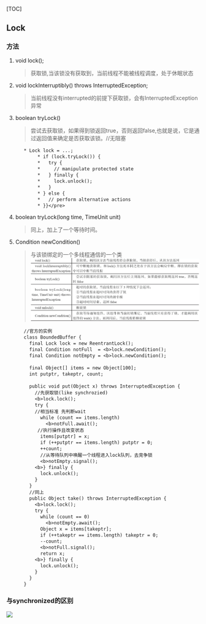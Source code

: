 [TOC]
## Lock
### 方法
1. void lock();
    >获取锁,当该锁没有获取到，当前线程不能被线程调度，处于休眠状态
2. void lockInterruptibly() throws InterruptedException;
    >当前线程没有interrupted的前提下获取锁，会有InterruptedException异常
3. boolean tryLock()
    >尝试去获取锁，如果得到锁返回true，否则返回false,也就是说，它是通过返回值来确定是否获取该锁。//无阻塞
    ```
       * Lock lock = ...;
            * if (lock.tryLock()) {
            *   try {
            *     // manipulate protected state
            *   } finally {
            *     lock.unlock();
            *   }
            * } else {
            *   // perform alternative actions
            * }}</pre>
    ```
4. boolean tryLock(long time, TimeUnit unit) 
   >同上，加上了一个等待时间。
5. Condition newCondition()
   > 与该锁绑定的一个多线程通信的一个类
   ![](md_img/lock-method.png)
   
   ```
      //官方的实例
      class BoundedBuffer {
        final Lock lock = new ReentrantLock();
        final Condition notFull  = <b>lock.newCondition(); 
        final Condition notEmpty = <b>lock.newCondition(); 
     
        final Object[] items = new Object[100];
        int putptr, takeptr, count;
     
        public void put(Object x) throws InterruptedException {
          //先获取锁(like synchrozied)
          <b>lock.lock();
          try {
          //相当标准 先判断wait
            while (count == items.length)
              <b>notFull.await();
           //执行操作且改变状态
            items[putptr] = x;
            if (++putptr == items.length) putptr = 0;
            ++count;
            //从等待队列中唤醒一个线程进入lock队列，去竞争锁
            <b>notEmpty.signal();
          <b>} finally {
            lock.unlock();
          }
        }
        //同上
        public Object take() throws InterruptedException {
          <b>lock.lock();
          try {
            while (count == 0)
              <b>notEmpty.await();
            Object x = items[takeptr];
            if (++takeptr == items.length) takeptr = 0;
            --count;
            <b>notFull.signal();
            return x;
          <b>} finally {
            lock.unlock();
          }
        }
      }
    ```     
### 与synchronized的区别
![](md_img\diff_lock_synchronized.png)



